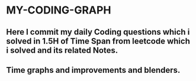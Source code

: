 # MY-CODING-GRAPH
## Here I commit my daily Coding questions which i solved in 1.5H of Time Span from leetcode which i solved and its related Notes.
## Time graphs and improvements and blenders.
